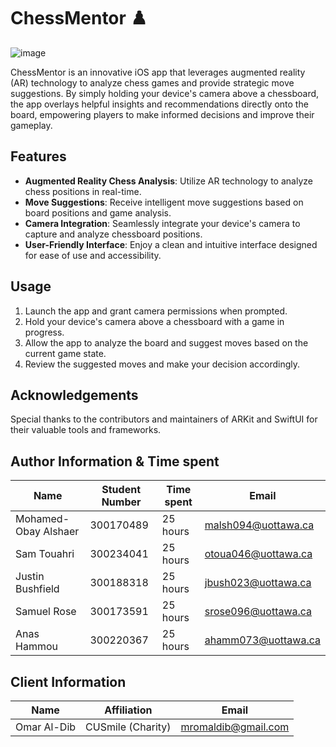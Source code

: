 # ChessMentor ♟️ 
![image](https://github.com/user-attachments/assets/ec302138-d878-473d-9202-657dafdebc3a)

ChessMentor is an innovative iOS app that leverages augmented reality (AR) technology to analyze chess games and provide strategic move suggestions. By simply holding your device's camera above a chessboard, the app overlays helpful insights and recommendations directly onto the board, empowering players to make informed decisions and improve their gameplay.

## Features

- **Augmented Reality Chess Analysis**: Utilize AR technology to analyze chess positions in real-time.
- **Move Suggestions**: Receive intelligent move suggestions based on board positions and game analysis.
- **Camera Integration**: Seamlessly integrate your device's camera to capture and analyze chessboard positions.
- **User-Friendly Interface**: Enjoy a clean and intuitive interface designed for ease of use and accessibility.

## Usage

1. Launch the app and grant camera permissions when prompted.
2. Hold your device's camera above a chessboard with a game in progress.
3. Allow the app to analyze the board and suggest moves based on the current game state.
4. Review the suggested moves and make your decision accordingly.

## Acknowledgements

Special thanks to the contributors and maintainers of ARKit and SwiftUI for their valuable tools and frameworks.


## Author Information & Time spent

| Name                | Student Number | Time spent |        Email        |
|---------------------|----------------|------------|---------------------|
| Mohamed-Obay Alshaer | 300170489     |  25 hours  | malsh094@uottawa.ca |
| Sam Touahri         | 300234041      |  25 hours  | otoua046@uottawa.ca |
| Justin Bushfield    | 300188318      |  25 hours  | jbush023@uottawa.ca |
| Samuel Rose          | 300173591     |  25 hours  | srose096@uottawa.ca |
| Anas Hammou          | 300220367     |  25 hours  | ahamm073@uottawa.ca |

## Client Information 

| Name                | Affiliation    | Email                  |
|---------------------|----------------|------------------------|
|Omar Al-Dib          | CUSmile (Charity) | mromaldib@gmail.com    |

